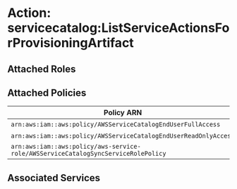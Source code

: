 # Action: servicecatalog:ListServiceActionsForProvisioningArtifact

## Attached Roles

## Attached Policies

| Policy ARN | Policy Name |
|------------|-------------|
| `arn:aws:iam::aws:policy/AWSServiceCatalogEndUserFullAccess` | [AWSServiceCatalogEndUserFullAccess](../policies.md#awsservicecatalogenduserfullaccess) |
| `arn:aws:iam::aws:policy/AWSServiceCatalogEndUserReadOnlyAccess` | [AWSServiceCatalogEndUserReadOnlyAccess](../policies.md#awsservicecatalogenduserreadonlyaccess) |
| `arn:aws:iam::aws:policy/aws-service-role/AWSServiceCatalogSyncServiceRolePolicy` | [AWSServiceCatalogSyncServiceRolePolicy](../policies.md#awsservicecatalogsyncservicerolepolicy) |

## Associated Services

